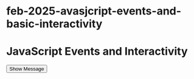 # feb-2025-avasjcript-events-and-basic-interactivity

<!DOCTYPE html>
<html lang="en">
<head>
  <meta charset="UTF-8">
  <meta name="viewport" content="width=device-width, initial-scale=1.0">
  <title>JavaScript Events Example</title>
  <style>
    #message {
      display: none;
      margin-top: 10px;
      padding: 10px;
      background-color: lightblue;
      border: 1px solid blue;
      border-radius: 5px;
    }
  </style>
</head>
<body>
  <h1>JavaScript Events and Interactivity</h1>
  
  <button id="toggleButton">Show Message</button>
  <div id="message">Hello! This is a toggleable message.</div>

  <script>
    // Select the button and the message element
    const toggleButton = document.getElementById("toggleButton");
    const message = document.getElementById("message");

    // Add a click event listener to the button
    toggleButton.addEventListener("click", function () {
      if (message.style.display === "none") {
        // Show the message and change the button text
        message.style.display = "block";
        toggleButton.textContent = "Hide Message";
      } else {
        // Hide the message and change the button text
        message.style.display = "none";
        toggleButton.textContent = "Show Message";
      }
    });
  </script>
</body>
</html>
